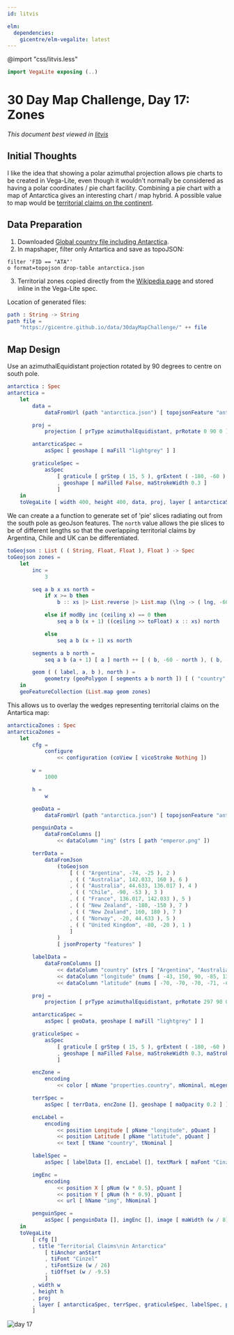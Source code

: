 ```yaml
---
id: litvis

elm:
  dependencies:
    gicentre/elm-vegalite: latest
---
```


@import "css/litvis.less"

```elm {l=hidden}
import VegaLite exposing (..)
```

# 30 Day Map Challenge, Day 17: Zones

_This document best viewed in [litvis](https://github.com/gicentre/litvis)_

## Initial Thoughts

I like the idea that showing a polar azimuthal projection allows pie charts to be created in Vega-Lite, even though it wouldn't normally be considered as having a polar coordinates / pie chart facility. Combining a pie chart with a map of Antarctica gives an interesting chart / map hybrid. A possible value to map would be [territorial claims on the continent](https://en.wikipedia.org/wiki/Territorial_claims_in_Antarctica).

## Data Preparation

1. Downloaded [Global country file including Antarctica](https://github.com/johan/world.geo.json/blob/master/countries.geo.json).
2. In mapshaper, filter only Antartica and save as topoJSON:

```
filter 'FID == "ATA"'
o format=topojson drop-table antarctica.json
```

3. Territorial zones copied directly from the [Wikipedia page](https://en.wikipedia.org/wiki/Territorial_claims_in_Antarctica#Antarctic_territorial_claims) and stored inline in the Vega-Lite spec.

Location of generated files:

```elm {l}
path : String -> String
path file =
    "https://gicentre.github.io/data/30dayMapChallenge/" ++ file
```

## Map Design

Use an azimuthalEquidistant projection rotated by 90 degrees to centre on south pole.

```elm {v}
antarctica : Spec
antarctica =
    let
        data =
            dataFromUrl (path "antarctica.json") [ topojsonFeature "antarctica" ]

        proj =
            projection [ prType azimuthalEquidistant, prRotate 0 90 0 ]

        antarcticaSpec =
            asSpec [ geoshape [ maFill "lightgrey" ] ]

        graticuleSpec =
            asSpec
                [ graticule [ grStep ( 15, 5 ), grExtent ( -180, -60 ) ( 180, -90 ) ]
                , geoshape [ maFilled False, maStrokeWidth 0.3 ]
                ]
    in
    toVegaLite [ width 400, height 400, data, proj, layer [ antarcticaSpec, graticuleSpec ] ]
```

We can create a a function to generate set of 'pie' slices radiating out from the south pole as geoJson features. The `north` value allows the pie slices to be of different lengths so that the overlapping territorial claims by Argentina, Chile and UK can be differentiated.

```elm {l}
toGeojson : List ( ( String, Float, Float ), Float ) -> Spec
toGeojson zones =
    let
        inc =
            3

        seq a b x xs north =
            if x >= b then
                b :: xs |> List.reverse |> List.map (\lng -> ( lng, -60 - north ))

            else if modBy inc (ceiling x) == 0 then
                seq a b (x + 1) ((ceiling >> toFloat) x :: xs) north

            else
                seq a b (x + 1) xs north

        segments a b north =
            seq a b (a + 1) [ a ] north ++ [ ( b, -60 - north ), ( b, -90 ), ( a, -90 ) ]

        geom ( ( label, a, b ), north ) =
            geometry (geoPolygon [ segments a b north ]) [ ( "country", str label ) ]
    in
    geoFeatureCollection (List.map geom zones)
```

This allows us to overlay the wedges representing territorial claims on the Antartica map:

```elm {l v}
antarcticaZones : Spec
antarcticaZones =
    let
        cfg =
            configure
                << configuration (coView [ vicoStroke Nothing ])

        w =
            1000

        h =
            w

        geoData =
            dataFromUrl (path "antarctica.json") [ topojsonFeature "antarctica" ]

        penguinData =
            dataFromColumns []
                << dataColumn "img" (strs [ path "emperor.png" ])

        terrData =
            dataFromJson
                (toGeojson
                    [ ( ( "Argentina", -74, -25 ), 2 )
                    , ( ( "Australia", 142.033, 160 ), 6 )
                    , ( ( "Australia", 44.633, 136.017 ), 4 )
                    , ( ( "Chile", -90, -53 ), 3 )
                    , ( ( "France", 136.017, 142.033 ), 5 )
                    , ( ( "New Zealand", -180, -150 ), 7 )
                    , ( ( "New Zealand", 160, 180 ), 7 )
                    , ( ( "Norway", -20, 44.633 ), 5 )
                    , ( ( "United Kingdom", -80, -20 ), 1 )
                    ]
                )
                [ jsonProperty "features" ]

        labelData =
            dataFromColumns []
                << dataColumn "country" (strs [ "Argentina", "Australia", "Australia", "Chile", "France", "New Zealand", "Norway", "United Kingdom" ])
                << dataColumn "longitude" (nums [ -43, 150, 90, -85, 139.5, -177, 17, -23 ])
                << dataColumn "latitude" (nums [ -70, -70, -70, -71, -69, -74, -74, -67 ])

        proj =
            projection [ prType azimuthalEquidistant, prRotate 297 90 0 ]

        antarcticaSpec =
            asSpec [ geoData, geoshape [ maFill "lightgrey" ] ]

        graticuleSpec =
            asSpec
                [ graticule [ grStep ( 15, 5 ), grExtent ( -180, -60 ) ( 180, -90 ) ]
                , geoshape [ maFilled False, maStrokeWidth 0.3, maStroke "white" ]
                ]

        encZone =
            encoding
                << color [ mName "properties.country", mNominal, mLegend [] ]

        terrSpec =
            asSpec [ terrData, encZone [], geoshape [ maOpacity 0.2 ] ]

        encLabel =
            encoding
                << position Longitude [ pName "longitude", pQuant ]
                << position Latitude [ pName "latitude", pQuant ]
                << text [ tName "country", tNominal ]

        labelSpec =
            asSpec [ labelData [], encLabel [], textMark [ maFont "Cinzel", maFontSize (w / 50) ] ]

        imgEnc =
            encoding
                << position X [ pNum (w * 0.5), pQuant ]
                << position Y [ pNum (h * 0.9), pQuant ]
                << url [ hName "img", hNominal ]

        penguinSpec =
            asSpec [ penguinData [], imgEnc [], image [ maWidth (w / 8), maHeight (h / 8) ] ]
    in
    toVegaLite
        [ cfg []
        , title "Territorial Claims\nin Antarctica"
            [ tiAnchor anStart
            , tiFont "Cinzel"
            , tiFontSize (w / 26)
            , tiOffset (w / -9.5)
            ]
        , width w
        , height h
        , proj
        , layer [ antarcticaSpec, terrSpec, graticuleSpec, labelSpec, penguinSpec ]
        ]
```

![day 17](images/day17.jpg)
